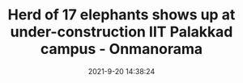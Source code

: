 ---
"title": "Herd of 17 elephants shows up at under-construction IIT Palakkad campus - Onmanorama"
"date": "2021-9-20 14:38:24"
"feed_name": "GOOGLENEWSCONSTRUCTION"
"feed_website": "https://news.google.com/search?q=construction%2Bincident&hl=en-US&gl=US&ceid=US:en"
"feed_rss": "https://news.google.com/rss/search?q=construction%2Bincident&hl=en-US&gl=US&ceid=US:en"
"link": "https://www.onmanorama.com/news/kerala/2021/09/20/palakkad-iit-elephand-herd.html"
"file": "_posts/2021-1-1-7f1346da5eadee76b6fa54b58690fd3776295160.md"
"accident": "0"
"drilling": "0"
"dead": "0"
"injured": "0"
---